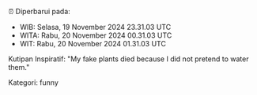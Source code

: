 ⏰ Diperbarui pada:
- WIB: Selasa, 19 November 2024 23.31.03 UTC
- WITA: Rabu, 20 November 2024 00.31.03 UTC
- WIT: Rabu, 20 November 2024 01.31.03 UTC

Kutipan Inspiratif:
"My fake plants died because I did not pretend to water them."


Kategori: funny

